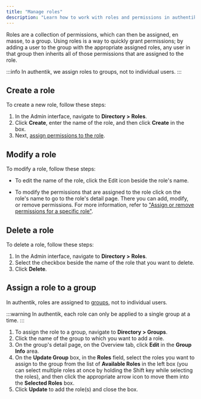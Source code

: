```yaml
---
title: "Manage roles"
description: "Learn how to work with roles and permissions in authentik."
---
```


Roles are a collection of permissions, which can then be assigned, en masse, to a group. Using roles is a way to quickly grant permissions; by adding a user to the group with the appropriate assigned roles, any user in that group then inherits all of those permissions that are assigned to the role.

:::info
In authentik, we assign roles to groups, not to individual users.
:::

## Create a role

To create a new role, follow these steps:

1. In the Admin interface, navigate to **Directory > Roles**.
2. Click **Create**, enter the name of the role, and then click **Create** in the box.
3. Next, [assign permissions to the role](../access-control/manage_permissions.md#assign-or-remove-permissions-for-a-specific-role).

## Modify a role

To modify a role, follow these steps:

- To edit the name of the role, click the Edit icon beside the role's name.

- To modify the permissions that are assigned to the role click on the role's name to go to the role's detail page. There you can add, modify, or remove permissions. For more information, refer to ["Assign or remove permissions for a specific role"](../access-control/manage_permissions.md#assign-or-remove-permissions-for-a-specific-role).

## Delete a role

To delete a role, follow these steps:

1. In the Admin interface, navigate to **Directory > Roles**.
2. Select the checkbox beside the name of the role that you want to delete.
3. Click **Delete**.

## Assign a role to a group

In authentik, roles are assigned to [groups](../groups/index.mdx), not to individual users.

:::warning
In authentik, each role can only be applied to a single group at a time.
:::

1. To assign the role to a group, navigate to **Directory > Groups**.
2. Click the name of the group to which you want to add a role.
3. On the group's detail page, on the Overview tab, click **Edit** in the **Group Info** area.
4. On the **Update Group** box, in the **Roles** field, select the roles you want to assign to the group from the list of **Available Roles** in the left box (you can select multiple roles at once by holding the Shift key while selecting the roles), and then click the appropriate arrow icon to move them into the **Selected Roles** box.
5. Click **Update** to add the role(s) and close the box.
